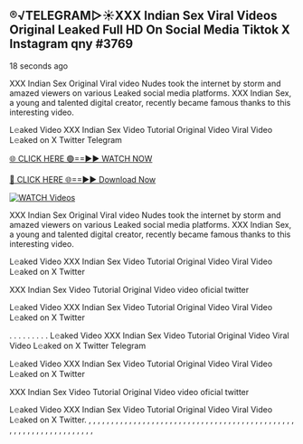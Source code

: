 ## ®️√TELEGRAM▷☀️XXX Indian Sex Viral Videos Original Leaked Full HD On Social Media Tiktok X Instagram qny #3769

18 seconds ago

XXX Indian Sex Original Viral video Nudes took the internet by storm and amazed viewers on various Leaked social media platforms. XXX Indian Sex, a young and talented digital creator, recently became famous thanks to this interesting video.

L𝚎aked Video XXX Indian Sex Video Tutorial Original Video Viral Video L𝚎aked on X Twitter Telegram

[🌐 CLICK HERE 🟢==►► WATCH NOW](https://dekho-ki-hoy-07-2k25.blogspot.com/2025/01/viral-on.html)

[🔴 CLICK HERE 🌐==►► Download Now](https://dekho-ki-hoy-07-2k25.blogspot.com/2025/01/viral-on.html)

[![WATCH Videos](https://i.imgur.com/dJHk4Zq.gif)](https://dekho-ki-hoy-07-2k25.blogspot.com/2025/01/viral-on.html)

XXX Indian Sex Original Viral video Nudes took the internet by storm and amazed viewers on various Leaked social media platforms. XXX Indian Sex, a young and talented digital creator, recently became famous thanks to this interesting video.

L𝚎aked Video XXX Indian Sex Video Tutorial Original Video Viral Video L𝚎aked on X Twitter

XXX Indian Sex Video Tutorial Original Video video oficial twitter

L𝚎aked Video XXX Indian Sex Video Tutorial Original Video Viral Video L𝚎aked on X Twitter

. . . . . . . . . L𝚎aked Video XXX Indian Sex Video Tutorial Original Video Viral Video L𝚎aked on X Twitter Telegram

L𝚎aked Video XXX Indian Sex Video Tutorial Original Video Viral Video L𝚎aked on X Twitter

XXX Indian Sex Video Tutorial Original Video video oficial twitter

L𝚎aked Video XXX Indian Sex Video Tutorial Original Video Viral Video L𝚎aked on X Twitter.
,
,
,
,
,
,
,
,
,
,
,
,
,
,
,
,
,
,
,
,
,
,
,
,
,
,
,
,
,
,
,
,
,
,
,
,
,
,
,
,
,
,
,
,
,
,
,
,
,
,
,
,
,
,
,
,
,
,
,
,
,
,
,
,
,